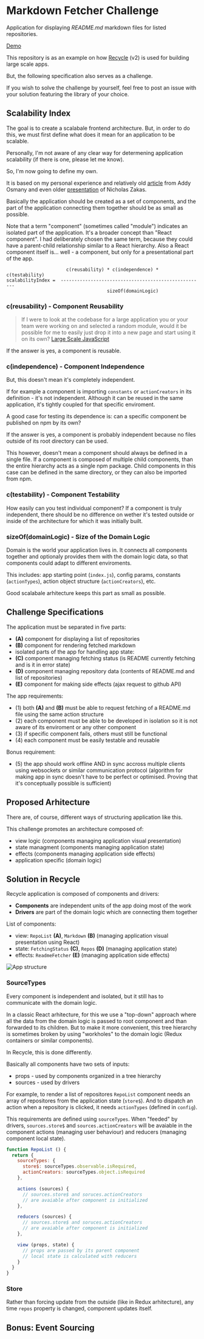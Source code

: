 # Markdown Fetcher Challenge
Application for displaying *README.md* markdown files for listed repositories.

[Demo](https://domagojk.github.io/recycle-markdown-fetcher)

This repository is as an example on how [Recycle](https://recycle.js.org) (v2)
is used for building large scale apps.

But, the following specification also serves as a challenge.

If you wish to solve the challenge by yourself, feel free to post an issue with your solution featuring the library of your choice.

## Scalability Index
The goal is to create a scalabale frontend architecture.
But, in order to do this, we must first define what does it mean for an application to be scalable.

Personally, I'm not aware of any clear way for determening application scalability (if there is one, please let me know).

So, I'm now going to define my own. 

It is based on my personal experience and relatively old [article](https://addyosmani.com/largescalejavascript) from Addy Osmany and even older [presentation](https://www.youtube.com/watch?v=b5pFv9NB9fs) of Nicholas Zakas.

Basically the application should be created as a set of components,
and the part of the application connecting them together should be as small as possible.

Note that a term "component" (sometimes called "module") indicates an isolated part of the application.
It's a broader concept than "React component".
I had deliberately chosen the same term, 
because they could have a parent-child relationship similar to a React hierarchy.
Also a React component itself is... well - a component, but only for a presentational part of the app.

```
                      c(reusability) * c(independence) * c(testability)
scalabilityIndex =  -----------------------------------------------------
                                     sizeOf(domainLogic)

```

### c(reusability) - Component Reusability
> If I were to look at the codebase for a large application you or your team were working on and selected a random module, would it be possible for me to easily just drop it into a new page and start using it on its own? [Large Scale JavaScript](https://addyosmani.com/largescalejavascript)

If the answer is yes, a component is reusable.

### c(independence) - Component Independence
But, this doesn't mean it's completely independent.

If for example a component is importing `constants` or `actionCreators` in its definition - it's not independent.
Although it can be reused in the same application, it's tightly coupled for that specific enviroment.

A good case for testing its dependence is: can a specific component be published on npm by its own? 

If the answer is yes, a component is probably independent because no files outside of its root directory can be used.

This however, doesn't mean a component should always be defined in a single file.
If a component is composed of multiple child components, 
than the entire hierarchy acts as a single npm package.
Child components in this case can be defined in the same directory, or they can also be imported from npm.

### c(testability) - Component Testability
How easily can you test individual component?
If a component is truly independent, there should be no difference on wether it's tested outside or inside of the architecture for which it was initially built.

### sizeOf(domainLogic) - Size of the Domain Logic
Domain is the world your application lives in.
It connects all components together and optionaly provides them with the domain logic data, so that components could adapt to different enviroments.

This includes: app starting point (`index.js`), config params, constants (`actionTypes`), action object structure (`actionCreators`), etc.

Good scalabale arhitecture keeps this part as small as possible.

## Challenge Specifications
The application must be separated in five parts:
- **(A)** component for displaying a list of repositories
- **(B)** component for rendering fetched markdown
- isolated parts of the app for handling app state:
 - **(C)** component managing fetching status (is README currently fetching and is it in error state)
 - **(D)** component managing repository data (contents of README.md and list of repositories)
- **(E)** component for making side effects (ajax request to github API)

The app requirements:
- (1) both **(A)** and **(B)** must be able to request fetching of a README.md file using the same action structure
- (2) each component must be able to be developed in isolation so it is not aware of its enviroment or any other component 
- (3) if specific component fails, others must still be functional
- (4) each component must be easily testable and reusable

Bonus requirement:
- (5) the app should work offline AND in sync accross multiple clients using websockets or similar communication protocol
  (algorithm for making app in sync doesn't have to be perfect or optimised. Proving that it's conceptually possible is sufficient)

## Proposed Arhitecture
There are, of course, different ways of structuring application like this.

This challenge promotes an architecture composed of:
 - view logic (components managing application visual presentation)
 - state managment (components managing application state)
 - effects (components managing application side effects)
 - application specific (domain logic)

## Solution in Recycle
Recycle application is composed of components and drivers:
- **Components** are independent units of the app doing most of the work
- **Drivers** are part of the domain logic which are connecting them together

List of components:
- view: `RepoList` **(A)**, `Markdown` **(B)** (managing application visual presentation using React)
- state: `FetchingStatus` **(C)**, `Repos` **(D)** (managing application state)
- effects: `ReadmeFetcher` **(E)** (managing application side effects)

![App structure](https://cloud.githubusercontent.com/assets/1868852/23521381/009ac7b8-ff7f-11e6-962c-129a5291856c.png)

### SourceTypes
Every component is independent and isolated, but it still has to communicate with the domain logic.

In a classic React arhitecture, 
for this we use a "top-down" approach where all the data from the domain logic is passed to root component and than forwarded to its children.
But to make it more convenient, 
this tree hierarchy is sometimes broken by using "workholes" to the domain logic (Redux containers or similar components).

In Recycle, this is done differently.

Basically all components have two sets of inputs:
  - props - used by components organized in a tree hierarchy
  - sources - used by drivers

For example, to render a list of repositores
`RepoList` component needs an array of repositores from the application state (`store$`).
And to dispatch an action when a repository is clicked, it needs `actionTypes` (defined in `config`).

This requirements are defined using `sourceTypes`.
When "feeded" by drivers, `sources.store$` and `sources.actionCreators` will be avaiable in the component
actions (managing user behaviour) and reducers (managing component local state).

```javascript
function RepoList () {
  return {
    sourceTypes: {
      store$: sourceTypes.observable.isRequired,
      actionCreators: sourceTypes.object.isRequired
    },

    actions (sources) {
      // sources.store$ and soruces.actionCreators
      // are avaiable after component is initialized 
    },

    reducers (sources) {
      // sources.store$ and soruces.actionCreators
      // are avaiable after component is initialized 
    },

    view (props, state) {
      // props are passed by its parent component
      // local state is calculated with reducers
    }
  }
}
```

### Store
Rather than forcing update from the outside (like in Redux arhitecture), 
any time `repos` property is changed, component updates itself. 

## Bonus: Event Sourcing